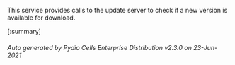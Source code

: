 






This service provides calls to the update server to check if a new version is available for download.

[:summary]

###### Auto generated by Pydio Cells Enterprise Distribution v2.3.0 on 23-Jun-2021
